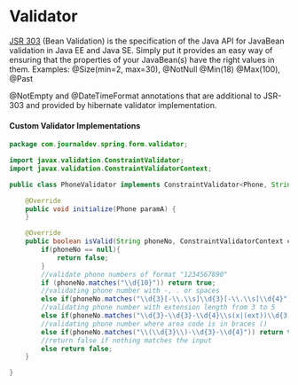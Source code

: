# Validator

[JSR 303](http://jcp.org/en/jsr/detail?id=303) \(Bean Validation\) is the specification of the Java API for JavaBean validation in Java EE and Java SE. Simply put it provides an easy way of ensuring that the properties of your JavaBean\(s\) have the right values in them. Examples:  @Size\(min=2, max=30\), @NotNull @Min\(18\) @Max\(100\),  @Past

@NotEmpty and @DateTimeFormat annotations that are additional to JSR-303 and provided by hibernate validator implementation. 

#### Custom Validator Implementations

```java
package com.journaldev.spring.form.validator;

import javax.validation.ConstraintValidator;
import javax.validation.ConstraintValidatorContext;

public class PhoneValidator implements ConstraintValidator<Phone, String> {

	@Override
	public void initialize(Phone paramA) {
	}

	@Override
	public boolean isValid(String phoneNo, ConstraintValidatorContext ctx) {
		if(phoneNo == null){
			return false;
		}
		//validate phone numbers of format "1234567890"
        if (phoneNo.matches("\\d{10}")) return true;
        //validating phone number with -, . or spaces
        else if(phoneNo.matches("\\d{3}[-\\.\\s]\\d{3}[-\\.\\s]\\d{4}")) return true;
        //validating phone number with extension length from 3 to 5
        else if(phoneNo.matches("\\d{3}-\\d{3}-\\d{4}\\s(x|(ext))\\d{3,5}")) return true;
        //validating phone number where area code is in braces ()
        else if(phoneNo.matches("\\(\\d{3}\\)-\\d{3}-\\d{4}")) return true;
        //return false if nothing matches the input
        else return false;
	}

}
```



